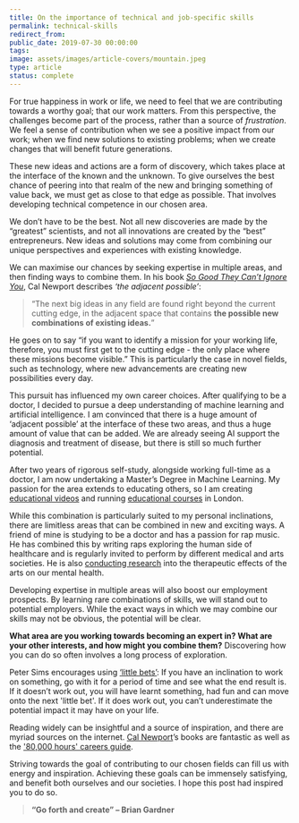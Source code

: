```yaml
---
title: On the importance of technical and job-specific skills
permalink: technical-skills
redirect_from:
public_date: 2019-07-30 00:00:00
tags:
image: assets/images/article-covers/mountain.jpeg
type: article
status: complete
---
```

For true happiness in work or life, we need to feel that we are contributing towards a worthy goal; that our work matters. From this perspective, the challenges become part of the process, rather than a source of _frustration_. We feel a sense of contribution when we see a positive impact from our work; when we find new solutions to existing problems; when we create changes that will benefit future generations.

These new ideas and actions are a form of discovery, which takes place at the interface of the known and the unknown. To give ourselves the best chance of peering into that realm of the new and bringing something of value back, we must get as close to that edge as possible. That involves developing technical competence in our chosen area.

We don’t have to be the best. Not all new discoveries are made by the “greatest” scientists, and not all innovations are created by the “best” entrepreneurs. New ideas and solutions may come from combining our unique perspectives and experiences with existing knowledge.

We can maximise our chances by seeking expertise in multiple areas, and then finding ways to combine them. In his book _[So Good They Can’t Ignore You](https://www.amazon.co.uk/Good-They-Cant-Ignore-You/dp/1455509124)_, Cal Newport describes _‘the adjacent possible’_:

> “The next big ideas in any field are found right beyond the current cutting edge, in the adjacent space that contains **the possible new combinations of existing ideas.**”

He goes on to say “if you want to identify a mission for your working life, therefore, you must first get to the cutting edge - the only place where these missions become visible.” This is particularly the case in novel fields, such as technology, where new advancements are creating new possibilities every day.

This pursuit has influenced my own career choices. After qualifying to be a doctor, I decided to pursue a deep understanding of machine learning and artificial intelligence. I am convinced that there is a huge amount of ‘adjacent possible’ at the interface of these two areas, and thus a huge amount of value that can be added. We are already seeing AI support the diagnosis and treatment of disease, but there is still so much further potential.

After two years of rigorous self-study, alongside working full-time as a doctor, I am now undertaking a Master’s Degree in Machine Learning. My passion for the area extends to educating others, so I am creating [educational videos](https://www.youtube.com/watch?v=leDBwoaWQ6E) and running [educational courses](/ml-medics) in London.

While this combination is particularly suited to my personal inclinations, there are limitless areas that can be combined in new and exciting ways. A friend of mine is studying to be a doctor and has a passion for rap music. He has combined this by writing raps exploring the human side of healthcare and is regularly invited to perform by different medical and arts societies. He is also [conducting research](https://www.kcl.ac.uk/archive/news/cultural/newsrecords/170726-arts-and-health-cultural-challenge-winners) into the therapeutic effects of the arts on our mental health.

Developing expertise in multiple areas will also boost our employment prospects. By learning rare combinations of skills, we will stand out to potential employers. While the exact ways in which we may combine our skills may not be obvious, the potential will be clear.

**What area are you working towards becoming an expert in? What are your other interests, and how might you combine them?** Discovering how you can do so often involves a long process of exploration.

Peter Sims encourages using [‘little bets’](https://www.amazon.co.uk/Little-Bets-breakthrough-emerge-discoveries/dp/1847940498): If you have an inclination to work on something, go with it for a period of time and see what the end result is. If it doesn’t work out, you will have learnt something, had fun and can move onto the next 'little bet'. If it does work out, you can’t underestimate the potential impact it may have on your life.

Reading widely can be insightful and a source of inspiration, and there are myriad sources on the internet. [Cal Newport](http://www.calnewport.com/)’s books are fantastic as well as the ['80,000 hours' careers guide](https://80000hours.org/career-guide/).

Striving towards the goal of contributing to our chosen fields can fill us with energy and inspiration. Achieving these goals can be immensely satisfying, and benefit both ourselves and our societies. I hope this post had inspired you to do so.

> **“Go forth and create” – Brian Gardner**